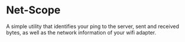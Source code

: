 # Net-Scope 

A simple utility that identifies your ping to the server, sent and received bytes, as well as the network information of your wifi adapter.

